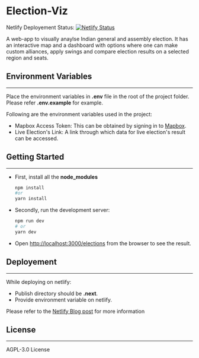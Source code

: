 # Election-Viz

Netlify Deployement Status: [![Netlify Status](https://api.netlify.com/api/v1/badges/b1fe2eb7-d510-4352-b955-a37d521f3cd4/deploy-status)](https://app.netlify.com/sites/elections-viz/deploys)

A web-app to visually anaylse Indian general and assembly election. It has an interactive map and a dashboard with options where one can make custom alliances, apply swings and compare election results on a selected region and seats.

## Environment Variables
---
Place the environment variables in **.env** file in the root of the project folder. Please refer **.env.example** for example.

Following are the environment variables used in the project:
- Mapbox Access Token: This can be obtained by signing in to [Mapbox](https://www.mapbox.com).
- Live Election's Link: A link through which data for live election's result can be accessed.

## Getting Started
---
- First, install all the **node_modules** 

  ```bash
  npm install
  #or
  yarn install
  ```

- Secondly, run the development server:

  ```bash
  npm run dev
  # or
  yarn dev
  ```

- Open [http://localhost:3000/elections](http://localhost:3000/elections) from the browser to see the result.

## Deployement

---
While deploying on netlify:
- Publish directory should be **.next**.
- Provide environment variable on netlify.

Please refer to the [Netlify Blog post](https://www.netlify.com/blog/2020/11/30/how-to-deploy-next.js-sites-to-netlify/) for more information 
## License
---
AGPL-3.0 License
